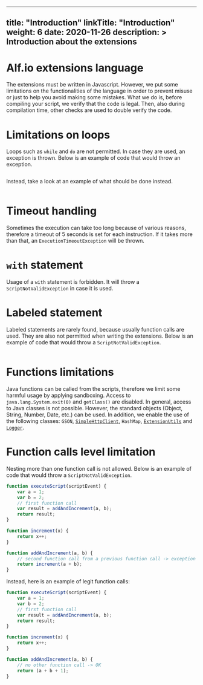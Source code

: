 
---
title: "Introduction"
linkTitle: "Introduction"
weight: 6
date: 2020-11-26
description: >
  Introduction about the extensions
---
# Alf.io extensions language

The extensions must be written in Javascript. However, we put some limitations on the functionalities of the language 
in order to prevent misuse or just to help you avoid making some mistakes. What we do is, before compiling your script, 
we verify that the code is legal. Then, also during compilation time, other checks are used to double verify the code.

# Limitations on loops

Loops such as `while` and `do` are not permitted. In case they are used, an exception is thrown. Below is an example of 
code that would throw an exception.

```javascript
```
Instead, take a look at an example of what should be done instead.
```javascript
```

# Timeout handling

Sometimes the execution can take too long because of various reasons, therefore a timeout of 5 seconds is set for
each instruction. If it takes more than that, an `ExecutionTimeoutException` will be thrown.

# `with` statement

Usage of a `with` statement is forbidden. It will throw a `ScriptNotValidException` in case it is used.

# Labeled statement

Labeled statements are rarely found, because usually function calls are used. They are also not permitted when writing 
the extensions. Below is an example of code that would throw a `ScriptNotValidException`. 
```javascript
```

# Functions limitations

Java functions can be called from the scripts, therefore we limit some harmful usage by applying sandboxing. Access to
`java.lang.System.exit(0)` and `getClass()` are disabled. In general, access to Java classes is not possible. However,
the standard objects (Object, String, Number, Date, etc.) can be used. In addition, we enable the use of
the following classes: `GSON`, [`SimpleHttpClient`](https://github.com/alfio-event/alf.io/blob/master/src/main/java/alfio/extension/SimpleHttpClient.java),
 `HashMap`, [`ExtensionUtils`]( https://github.com/alfio-event/alf.io/blob/master/src/main/java/alfio/extension/ExtensionUtils.java) 
 and [`Logger`](https://logging.apache.org/log4j/2.x/log4j-api/apidocs/org/apache/logging/log4j/Logger.html).


# Function calls level limitation

Nesting more than one function call is not allowed. Below is an example of code that would throw a `ScriptNotValidException`. 
```javascript
function executeScript(scriptEvent) {
    var a = 1;
    var b = 2;
    // first function call
    var result = addAndIncrement(a, b);
    return result;
}

function increment(x) {
    return x++;
}

function addAndIncrement(a, b) {
    // second function call from a previous function call -> exception
    return increment(a + b);
}
```
Instead, here is an example of legit function calls:
```javascript
function executeScript(scriptEvent) {
    var a = 1;
    var b = 2;
    // first function call
    var result = addAndIncrement(a, b);
    return result;
}

function increment(x) {
    return x++;
}

function addAndIncrement(a, b) {
    // no other function call -> OK
    return (a + b + 1);
}
```
